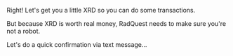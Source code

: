 Right! Let's get you a little XRD so you can do some transactions.

But because XRD is worth real money, RadQuest needs to make sure you're not a robot.

Let's do a quick confirmation via text message…
